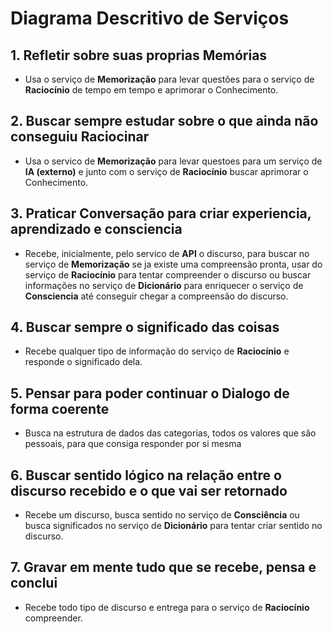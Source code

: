 # Diagrama Descritivo de Serviços

## 1. Refletir sobre suas proprias Memórias

- Usa o serviço de **Memorização** para levar questões para o serviço de **Raciocínio** de tempo em tempo e aprimorar o Conhecimento.

## 2. Buscar sempre estudar sobre o que ainda não conseguiu Raciocinar

- Usa o servico de **Memorização** para levar questoes para um serviço de **IA (externo)** e junto com o serviço de **Raciocínio** buscar aprimorar o Conhecimento.

## 3. Praticar Conversação para criar experiencia, aprendizado e consciencia

- Recebe, inicialmente, pelo servico de **API** o discurso, para buscar no serviço de **Memorização** se ja existe uma compreensão pronta, usar do serviço de **Raciocínio** para tentar compreender o discurso ou buscar informações no serviço de **Dicionário** para enriquecer o serviço de **Consciencia** até conseguir chegar a compreensão do discurso.

## 4. Buscar sempre o significado das coisas

- Recebe qualquer tipo de informação do serviço de **Raciocínio** e responde o significado dela.

## 5. Pensar para poder continuar o Dialogo de forma coerente

- Busca na estrutura de dados das categorias, todos os valores que são pessoais, para que consiga responder por si mesma

## 6. Buscar sentido lógico na relação entre o discurso recebido e o que vai ser retornado

- Recebe um discurso, busca sentido no serviço de **Consciência** ou busca significados no serviço de **Dicionário** para tentar criar sentido no discurso.

## 7. Gravar em mente tudo que se recebe, pensa e conclui

- Recebe todo tipo de discurso e entrega para o serviço de **Raciocínio** compreender.
